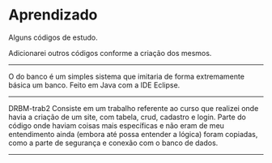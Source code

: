 # Aprendizado
Alguns códigos de estudo.

Adicionarei outros códigos conforme a criação dos mesmos.

--------------------------------------------------------------------------------------

O do banco é um simples sistema que imitaria de forma extremamente básica um banco. Feito em Java com a IDE Eclipse.

----------------------------------------------------------------------------------------
DRBM-trab2
Consiste em um trabalho referente ao curso que realizei onde havia a criação de um site, com tabela, crud, cadastro e login.
Parte do código onde haviam coisas mais específicas e não eram de meu entendimento ainda (embora até possa entender a lógica) foram copiadas, como a parte de segurança e conexão com o banco de dados.

-------------------------------------------------------------------------------------------
